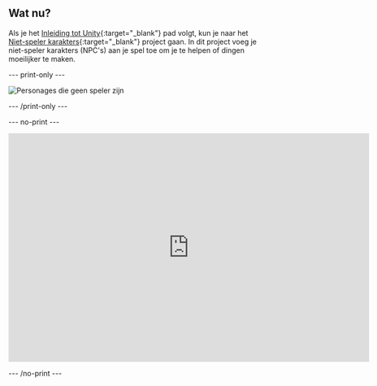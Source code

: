 ## Wat nu?

Als je het [Inleiding tot Unity](https://projects.raspberrypi.org/en/raspberrypi/unity-intro){:target="_blank"} pad volgt, kun je naar het [Niet-speler karakters](https://projects.raspberrypi.org/en/projects/non-player-characters){:target="_blank"} project gaan. In dit project voeg je niet-speler karakters (NPC's) aan je spel toe om je te helpen of dingen moeilijker te maken.

--- print-only ---

![Personages die geen speler zijn](images/npc-project.png)

--- /print-only ---

--- no-print ---

<iframe allowtransparency="true" width="710" height="450" src="https://non-player-characters-basic.rpfilt.repl.co" frameborder="0"></iframe>

--- /no-print ---

